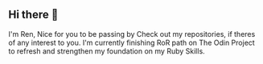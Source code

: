 ## Hi there 👋

I'm Ren, Nice for you to be passing by
Check out my repositories, if theres of any interest to you. 
I'm currently finishing RoR path on The Odin Project to refresh and strengthen my foundation on my Ruby Skills. 

